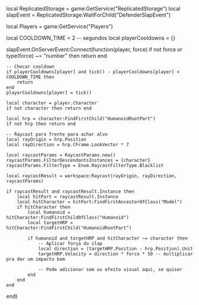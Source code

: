 local ReplicatedStorage = game:GetService("ReplicatedStorage")
local slapEvent = ReplicatedStorage:WaitForChild("DefenderSlapEvent")

local Players = game:GetService("Players")

local COOLDOWN_TIME = 2 -- segundos
local playerCooldowns = {}

slapEvent.OnServerEvent:Connect(function(player, force)
	if not force or type(force) ~= "number" then return end
	
	-- Checar cooldown
	if playerCooldowns[player] and tick() - playerCooldowns[player] < COOLDOWN_TIME then
		return
	end
	playerCooldowns[player] = tick()
	
	local character = player.Character
	if not character then return end
	
	local hrp = character:FindFirstChild("HumanoidRootPart")
	if not hrp then return end
	
	-- Raycast para frente para achar alvo
	local rayOrigin = hrp.Position
	local rayDirection = hrp.CFrame.LookVector * 7
	
	local raycastParams = RaycastParams.new()
	raycastParams.FilterDescendantsInstances = {character}
	raycastParams.FilterType = Enum.RaycastFilterType.Blacklist
	
	local raycastResult = workspace:Raycast(rayOrigin, rayDirection, raycastParams)
	
	if raycastResult and raycastResult.Instance then
		local hitPart = raycastResult.Instance
		local hitCharacter = hitPart:FindFirstAncestorOfClass("Model")
		if hitCharacter then
			local humanoid = hitCharacter:FindFirstChildOfClass("Humanoid")
			local targetHRP = hitCharacter:FindFirstChild("HumanoidRootPart")
			
			if humanoid and targetHRP and hitCharacter ~= character then
				-- Aplicar força do slap
				local direction = (targetHRP.Position - hrp.Position).Unit
				targetHRP.Velocity = direction * force * 50 -- multiplicar pra dar um impacto bom
				
				-- Pode adicionar som ou efeito visual aqui, se quiser
			end
		end
	end
end)

